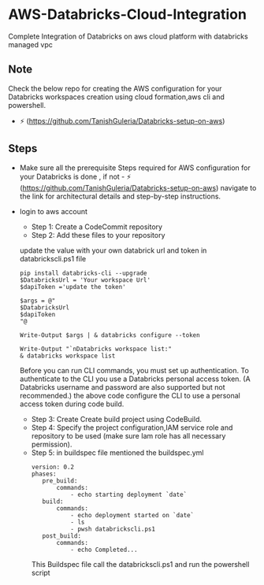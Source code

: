 # AWS-Databricks-Cloud-Integration
Complete Integration of Databricks on aws cloud platform with databricks managed vpc 


## Note
Check the below repo for creating the AWS configuration for your Databricks workspaces creation using cloud formation,aws cli and powershell.
- ⚡ (https://github.com/TanishGuleria/Databricks-setup-on-aws)

## Steps

* Make sure all the prerequisite Steps required for AWS configuration for your Databricks is done , if not - ⚡ (https://github.com/TanishGuleria/Databricks-setup-on-aws) navigate to the link for architectural details and  step-by-step instructions.

 - login to aws account 
   - Step 1: Create a CodeCommit repository
   - Step 2: Add these files to your repository

    update the value with your own databrick url and token in databrickscli.ps1 file
     ```
    pip install databricks-cli --upgrade
    $DatabricksUrl = 'Your workspace Url'
    $dapiToken ='update the token'

    $args = @"
    $DatabricksUrl
    $dapiToken
    "@

    Write-Output $args | & databricks configure --token 

    Write-Output "`nDatabricks workspace list:"
    & databricks workspace list
     ``` 
     Before you can run CLI commands, you must set up authentication. To authenticate to the CLI you use a Databricks personal access token. (A Databricks username and password are also supported but not recommended.)
    the above code configure the CLI to use a personal access token during code build.
   - Step 3: Create Create build project using CodeBuild.
   - Step 4: Specify the project configuration,IAM service role and repository to be used (make sure Iam role has all necessary permission).
   - Step 5: in buildspec file mentioned the buildspec.yml
     ```
     version: 0.2
     phases:
        pre_build:
            commands:
                - echo starting deployment `date`
        build:
            commands:
                - echo deployment started on `date`
                - ls
                - pwsh databrickscli.ps1
        post_build:
            commands:
                - echo Completed...
     ```
     This Buildspec file call the databrickscli.ps1 and run the powershell script 